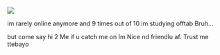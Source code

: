
![](https://media.tenor.com/TU-MqPN0VzwAAAAM/ice-cream-in-the-hood-be-like.gif)


im rarely online anymore and 9 times out of 10 im studying offtab Bruh...

but come say hi 2 Me if u catch me on Im Nice nd friendlu af. Trust me ttebayo
